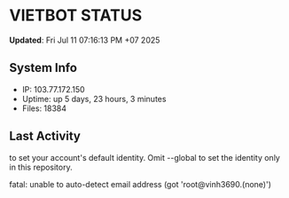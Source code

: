 # VIETBOT STATUS
**Updated**: Fri Jul 11 07:16:13 PM +07 2025

## System Info
- IP: 103.77.172.150
- Uptime: up 5 days, 23 hours, 3 minutes
- Files: 18384

## Last Activity

to set your account's default identity.
Omit --global to set the identity only in this repository.

fatal: unable to auto-detect email address (got 'root@vinh3690.(none)')
